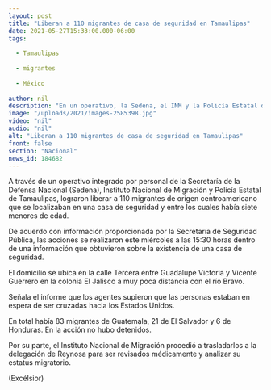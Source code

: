 ```yaml
---
layout: post
title: "Liberan a 110 migrantes de casa de seguridad en Tamaulipas"
date: 2021-05-27T15:33:00.000-06:00
tags:
  
  - Tamaulipas
  
  - migrantes
  
  - México
  
author: nil
description: "En un operativo, la Sedena, el INM y la Policía Estatal de Tamaulipas, lograron liberar a 110 migrantes de origen centroamericano que se localizaban en una casa de seguridad"
image: "/uploads/2021/images-2585398.jpg"
video: "nil"
audio: "nil"
alt: "Liberan a 110 migrantes de casa de seguridad en Tamaulipas"
front: false
section: "Nacional"
news_id: 184682
---
```


A través de un operativo integrado por personal de la Secretaría de la Defensa Nacional (Sedena), Instituto Nacional de Migración y Policía Estatal de Tamaulipas, lograron liberar a 110 migrantes de origen centroamericano que se localizaban en una casa de seguridad y entre los cuales había siete menores de edad.

De acuerdo con información proporcionada por la Secretaría de Seguridad Pública, las acciones se realizaron este miércoles a las 15:30 horas dentro de una información que obtuvieron sobre la existencia de una casa de seguridad.

El domicilio se ubica en la calle Tercera entre Guadalupe Victoria y Vicente Guerrero en la colonia El Jalisco a muy poca distancia con el río Bravo.

Señala el informe que los agentes supieron que las personas estaban en espera de ser cruzadas hacia los Estados Unidos.

En total había 83 migrantes de Guatemala, 21 de El Salvador y 6 de Honduras. En la acción no hubo detenidos.

Por su parte, el Instituto Nacional de Migración procedió a trasladarlos a la delegación de Reynosa para ser revisados médicamente y analizar su estatus migratorio.

(Excélsior)